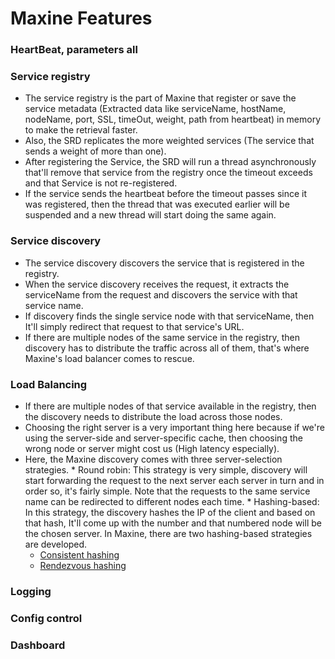 # Maxine Features
### HeartBeat, parameters all
### Service registry
- The service registry is the part of Maxine that register or save the service metadata (Extracted data like serviceName, hostName, nodeName, port, SSL, timeOut, weight, path from heartbeat) in memory to make the retrieval faster.
- Also, the SRD replicates the more weighted services (The service that sends a weight of more than one).
- After registering the Service, the SRD will run a thread asynchronously that'll remove that service from the registry once the timeout exceeds and that Service is not re-registered.
- If the service sends the heartbeat before the timeout passes since it was registered, then the thread that was executed earlier will be suspended and a new thread will start doing the same again.
### Service discovery
- The service discovery discovers the service that is registered in the registry.
- When the service discovery receives the request, it extracts the serviceName from the request and discovers the service with that service name.
- If discovery finds the single service node with that serviceName, then It'll simply redirect that request to that service's URL.
- If there are multiple nodes of the same service in the registry, then discovery has to distribute the traffic across all of them, that's where Maxine's load balancer comes to rescue.
### Load Balancing
- If there are multiple nodes of that service available in the registry, then the discovery needs to distribute the load across those nodes.
- Choosing the right server is a very important thing here because if we're using the server-side and server-specific cache, then choosing the wrong node or server might cost us (High latency especially).
- Here, the Maxine discovery comes with three server-selection strategies.
        * Round robin: This strategy is very simple, discovery will start forwarding the request to the next server each server in turn and in order so, it's fairly simple. Note that the requests to the same service name can be redirected to different nodes each time.
        * Hashing-based: In this strategy, the discovery hashes the IP of the client and based on that hash, It'll come up with the number and that numbered node will be the chosen server. In Maxine, there are two hashing-based strategies are developed.
    - <a href="https://medium.com/swlh/load-balancing-and-consistent-hashing-5fe0156035e1">Consistent hashing</a>
    - <a href="https://randorithms.com/2020/12/26/rendezvous-hashing.html">Rendezvous hashing</a>
### Logging
### Config control
### Dashboard